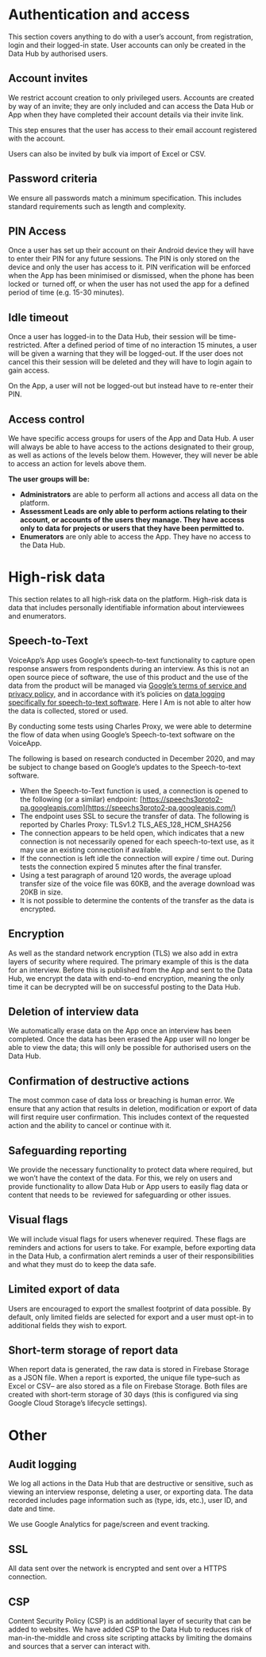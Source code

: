 # **Authentication and access**

This section covers anything to do with a user’s account, from registration, login and their logged-in state. User accounts can only be created in the Data Hub by authorised users.

## **Account invites**

We restrict account creation to only privileged users. Accounts are created by way of an invite; they are only included and can access the Data Hub or App when they have completed their account details via their invite link.

This step ensures that the user has access to their email account registered with the account.

Users can also be invited by bulk via import of Excel or CSV.

## **Password criteria**

We ensure all passwords match a minimum specification. This includes standard requirements such as length and complexity.

## **PIN Access**

Once a user has set up their account on their Android device they will have to enter their PIN for any future sessions. The PIN is only stored on the device and only the user has access to it. PIN verification will be enforced when the App has been minimised or dismissed, when the phone has been locked or  turned off, or when the user has not used the app for a defined period of time (e.g. 15-30 minutes).

## **Idle timeout**

Once a user has logged-in to the Data Hub, their session will be time-restricted. After a defined period of time of no interaction 15 minutes, a user will be given a warning that they will be logged-out. If the user does not cancel this their session will be deleted and they will have to login again to gain access.

On the App, a user will not be logged-out but instead have to re-enter their PIN.

## **Access control**

We have specific access groups for users of the App and Data Hub. A user will always be able to have access to the actions designated to their group,  as well as actions of the levels below them. However, they will never be able to access an action for levels above them.

**The user groups will be:**

-   **Administrators** are able to perform all actions and access all data on the platform.
-   **Assessment Leads are only able to perform actions relating to their account, or accounts of the users they manage. They have access only to data for projects or users that they have been permitted to.**
-   **Enumerators** are only able to access the App. They have no access to the Data Hub.

# **High-risk data**

This section relates to all high-risk data on the platform. High-risk data is data that includes personally identifiable information about interviewees and enumerators.

## **Speech-to-Text**

VoiceApp’s App uses Google’s speech-to-text functionality to capture open response answers from respondents during an interview. As this is not an open source piece of software, the use of this product and the use of the data from the product will be managed via [Google’s terms of service and privacy policy,](https://policies.google.com/?hl=en-US) and in accordance with it’s policies on [data logging specifically for speech-to-text software](https://cloud.google.com/speech-to-text/docs/data-logging). Here I Am is not able to alter how the data is collected, stored or used.

By conducting some tests using Charles Proxy, we were able to determine the flow of data when using Google’s Speech-to-text software on the VoiceApp.

The following is based on research conducted in December 2020, and may be subject to change based on Google’s updates to the Speech-to-text software.

-   When the Speech-to-Text function is used, a connection is opened to the following (or a similar) endpoint: [https://speechs3proto2-pa.googleapis.com](https://speechs3proto2-pa.googleapis.com/)
-   The endpoint uses SSL to secure the transfer of data. The following is reported by Charles Proxy: TLSv1.2 TLS_AES_128_HCM_SHA256
-   The connection appears to be held open, which indicates that a new connection is not necessarily opened for each speech-to-text use, as it may use an existing connection if available.
-   If the connection is left idle the connection will expire / time out. During tests the connection expired 5 minutes after the final transfer.
-   Using a test paragraph of around 120 words, the average upload transfer size of the voice file was 60KB, and the average download was 20KB in size.
-   It is not possible to determine the contents of the transfer as the data is encrypted.

## **Encryption**

As well as the standard network encryption (TLS) we also add in extra layers of security where required. The primary example of this is the data for an interview. Before this is published from the App and sent to the Data Hub, we encrypt the data with end-to-end encryption, meaning the only time it can be decrypted will be on successful posting to the Data Hub.

## **Deletion of interview data**

We automatically erase data on the App once an interview has been completed. Once the data has been erased the App user will no longer be able to view the data; this will only be possible for authorised users on the Data Hub.

## **Confirmation of destructive actions**

The most common case of data loss or breaching is human error. We ensure that any action that results in deletion, modification or export of data will first require user confirmation. This includes context of the requested action and the ability to cancel or continue with it.

## **Safeguarding reporting**

We provide the necessary functionality to protect data where required, but we won’t have the context of the data. For this, we rely on users and provide functionality to allow Data Hub or App users to easily flag data or content that needs to be  reviewed for safeguarding or other issues.

## **Visual flags**

We will include visual flags for users whenever required. These flags are reminders and actions for users to take. For example, before exporting data in the Data Hub, a confirmation alert reminds a user of their responsibilities and what they must do to keep the data safe.

## Limited export of data

Users are encouraged to export the smallest footprint of data possible. By default, only limited fields are selected for export and a user must opt-in to additional fields they wish to export.

## Short-term storage of report data

When report data is generated, the raw data is stored in Firebase Storage as a JSON file. When a report is exported, the unique file type–such as Excel or CSV– are also stored as a file on Firebase Storage. Both files are created with short-term storage of 30 days (this is configured via sing Google Cloud Storage’s lifecycle settings).

# **Other**

## **Audit logging**

We log all actions in the Data Hub that are destructive or sensitive, such as viewing an interview response, deleting a user, or exporting data. The data recorded includes page information such as (type, ids, etc.), user ID, and date and time.

We use Google Analytics for page/screen and event tracking.

## **SSL**

All data sent over the network is encrypted and sent over a HTTPS connection.

## **CSP**

Content Security Policy (CSP) is an additional layer of security that can be added to websites. We have added CSP to the Data Hub to reduces risk of man-in-the-middle and cross site scripting attacks by limiting the domains and sources that a server can interact with.
